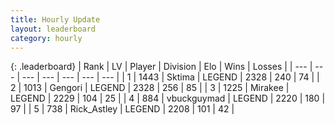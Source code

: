 ```yaml
---
title: Hourly Update
layout: leaderboard
category: hourly
---
```


{: .leaderboard}
| Rank | LV | Player | Division | Elo | Wins | Losses |
| --- | --- | --- | --- | --- | --- | --- |
| <span data-change="0">1</span> | 1443 | <span title="ID: 353063">Sktima</span> | LEGEND | <span data-change="0">2328</span> | <span data-change="0">240</span> | <span data-change="0">74</span> |
| <span data-change="0">2</span> | 1013 | <span title="ID: 294236">Gengori</span> | LEGEND | <span data-change="0">2328</span> | <span data-change="0">256</span> | <span data-change="0">85</span> |
| <span data-change="0">3</span> | 1225 | <span title="ID: 416373">Mirakee</span> | LEGEND | <span data-change="0">2229</span> | <span data-change="0">104</span> | <span data-change="0">25</span> |
| <span data-change="0">4</span> | 884 | <span title="ID: 418052">vbuckguymad</span> | LEGEND | <span data-change="7">2220</span> | <span data-change="1">180</span> | <span data-change="0">97</span> |
| <span data-change="0">5</span> | 738 | <span title="ID: 466583">Rick_Astley</span> | LEGEND | <span data-change="0">2208</span> | <span data-change="0">101</span> | <span data-change="0">42</span> |